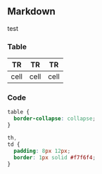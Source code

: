 ## Markdown

test

### Table

| TR   | TR   | TR   |
| ---- | ---- | ---- |
| cell | cell | cell |

### Code

```css
table {
  border-collapse: collapse;
}

th,
td {
  padding: 8px 12px;
  border: 1px solid #f7f6f4;
}
```
